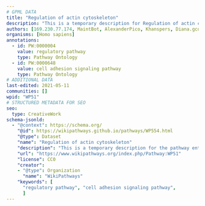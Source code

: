 ```yaml
---
# GPML DATA
title: "Regulation of actin cytoskeleton"
description: "This is a temporary description for Regulation of actin cytoskeleton"
authors: [169.230.77.174, MaintBot, AlexanderPico, Khanspers, Diana.gco, Ddigles, Mkutmon, Egonw, Zari, Finterly, Eweitz]
organisms: [Homo sapiens]
annotations:
  - id: PW:0000004
    value: regulatory pathway
    type: Pathway Ontology
  - id: PW:0000648
    value: cell adhesion signaling pathway
    type: Pathway Ontology
# ADDITIONAL DATA
last-edited: 2021-05-11
communities: []
wpid: "WP51"
# STRUCTURED METADATA FOR SEO
seo:
  type: CreativeWork
schema-jsonld:
  - "@context": https://schema.org/
    "@id": https://wikipathways.github.io/pathways/WP554.html
    "@type": Dataset
    "name": "Regulation of actin cytoskeleton"
    "description": "This is a temporary description for the pathway entitled: Regulation of actin cytoskeleton"
    "url": "https://www.wikipathways.org/index.php/Pathway:WP51"
    "license": CC0
    "creator":
    - "@type": Organization
      "name": "WikiPathways"
    "keywords": [
      "regulatory pathway", "cell adhesion signaling pathway",
      ]
---
```

